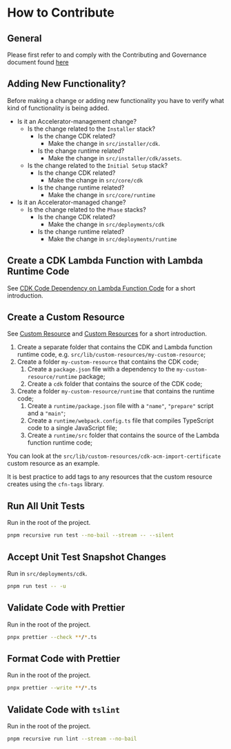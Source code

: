 # How to Contribute

## General

Please first refer to and comply with the Contributing and Governance document found [here](https://github.com/aws-samples/aws-secure-environment-accelerator/blob/main/CONTRIBUTING.md)

## Adding New Functionality?

Before making a change or adding new functionality you have to verify what kind of functionality is being added.

-   Is it an Accelerator-management change?
    -   Is the change related to the `Installer` stack?
        -   Is the change CDK related?
            -   Make the change in `src/installer/cdk`.
        -   Is the change runtime related?
            -   Make the change in `src/installer/cdk/assets`.
    -   Is the change related to the `Initial Setup` stack?
        -   Is the change CDK related?
            -   Make the change in `src/core/cdk`
        -   Is the change runtime related?
            -   Make the change in `src/core/runtime`
-   Is it an Accelerator-managed change?
    -   Is the change related to the `Phase` stacks?
        -   Is the change CDK related?
            -   Make the change in `src/deployments/cdk`
        -   Is the change runtime related?
            -   Make the change in `src/deployments/runtime`

## Create a CDK Lambda Function with Lambda Runtime Code

See [CDK Code Dependency on Lambda Function Code](#cdk-code-dependency-on-lambda-function-code) for a short introduction.

## Create a Custom Resource

See [Custom Resource](#custom-resource) and [Custom Resources](#custom-resources) for a short introduction.

1. Create a separate folder that contains the CDK and Lambda function runtime code, e.g. `src/lib/custom-resources/my-custom-resource`;
2. Create a folder `my-custom-resource` that contains the CDK code;
    1. Create a `package.json` file with a dependency to the `my-custom-resource/runtime` package;
    2. Create a `cdk` folder that contains the source of the CDK code;
3. Create a folder `my-custom-resource/runtime` that contains the runtime code;
    1. Create a `runtime/package.json` file with a `"name"`, `"prepare"` script and a `"main"`;
    2. Create a `runtime/webpack.config.ts` file that compiles TypeScript code to a single JavaScript file;
    3. Create a `runtime/src` folder that contains the source of the Lambda function runtime code;

You can look at the `src/lib/custom-resources/cdk-acm-import-certificate` custom resource as an example.

It is best practice to add tags to any resources that the custom resource creates using the `cfn-tags` library.

## Run All Unit Tests

Run in the root of the project.

```bash
pnpm recursive run test --no-bail --stream -- --silent
```

## Accept Unit Test Snapshot Changes

Run in `src/deployments/cdk`.

```bash
pnpm run test -- -u
```

## Validate Code with Prettier

Run in the root of the project.

```bash
pnpx prettier --check **/*.ts
```

## Format Code with Prettier

Run in the root of the project.

```bash
pnpx prettier --write **/*.ts
```

## Validate Code with `tslint`

Run in the root of the project.

```bash
pnpm recursive run lint --stream --no-bail
```
